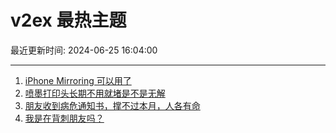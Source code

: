 # v2ex 最热主题

最近更新时间: 2024-06-25 16:04:00

--- 
1. [iPhone Mirroring 可以用了](https://www.v2ex.com/t/1052281) 
2. [喷墨打印头长期不用就堵是不是无解](https://www.v2ex.com/t/1052295) 
3. [朋友收到病危通知书，撑不过本月，人各有命](https://www.v2ex.com/t/1052319) 
4. [我是在背刺朋友吗？](https://www.v2ex.com/t/1052343) 
